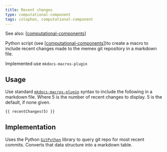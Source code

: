 ```yaml
---
title: Recent changes
type: computational-component
tags: colophon, computational-component
---
```


See also: [[computational-components]]

Python script (see [[computational-components]])to create a macro to include recent changes made to the memex git repository in a markdown file.

Implemented use `mkdocs-macros-plugin`

## Usage

Use standard [`mkdocs-macros-plugin`](https://mkdocs-macros-plugin.readthedocs.io/en/latest/) syntax to include the following in a markdown file. Where 5 is the number of recent changes to display. 5 is the default, if none given.

```markdown
{{ recentChanges(5) }}
```

## Implementation

Uses the Python [`GitPython`](https://gitpython.readthedocs.io/en/stable/) library to query git repo for most recent commits. Converts that data structure into a markdown table.


[//begin]: # "Autogenerated link references for markdown compatibility"
[computational-components]: computational-components "Computational components"
[//end]: # "Autogenerated link references"